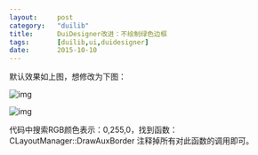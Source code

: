 ```yaml
---
layout:     post
category: 	"duilib"
title:      DuiDesigner改进：不绘制绿色边框
tags:		[duilib,ui,duidesigner]
date:		2015-10-10
---
```


默认效果如上图，想修改为下图：

![img](http://img.blog.csdn.net/20151010164141042)

![img](http://img.blog.csdn.net/20151010164150649)

代码中搜索RGB颜色表示：0,255,0，找到函数：CLayoutManager::DrawAuxBorder
注释掉所有对此函数的调用即可。